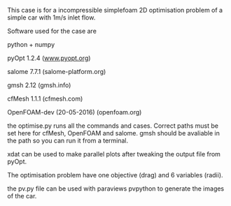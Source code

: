 This case is for a incompressible simplefoam 2D optimisation problem of a simple car with 1m/s inlet flow.

Software used for the case are

python + numpy

pyOpt 1.2.4 (www.pyopt.org)

salome 7.7.1 (salome-platform.org) 

gmsh 2.12 (gmsh.info)

cfMesh 1.1.1 (cfmesh.com)

OpenFOAM-dev (20-05-2016)  (openfoam.org)

the optimise.py runs all the commands and cases. 
Correct paths must be set here for cfMesh, OpenFOAM and salome. 
gmsh should be avaliable in the path so you can run it from a terminal.

xdat can be used to make parallel plots after tweaking the output file from pyOpt.

The optimisation problem have one objective (drag) and 6 variables (radii).

the pv.py file can be used with paraviews pvpython to generate the images of the car.


